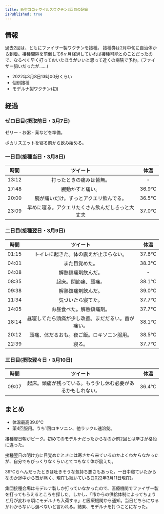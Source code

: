 ```yaml
---
title: 新型コロナウイルスワクチン3回目の記録
isPublished: true
---
```


## 情報

過去2回は、ともにファイザー製ワクチンを接種。
接種券は2月中旬に自治体から到着。接種間隔を前倒して6ヶ月経過していれば接種可能とのことだったので、なるべく早く打っておいたほうがいいと思って近くの病院で予約。(ファイザー狙いだったが......)

- 2022年3月8日13時00分くらい
- 個別接種
- モデルナ製ワクチン(初)

## 経過

### ゼロ日目(摂取前日・3月7日)

ゼリー・お粥・薬などを準備。

ポカリスエットを寝る前から飲み始める。

### 一日目(接種当日・3月8日)

|時間|ツイート|体温|
|:--:|:------:|:--:|
|13:12|打ったときの痛みは皆無。|-|
|17:48|腕動かすと痛い。|36.9℃|
|20:00|腕が痛いだけ。ずっとアクエリ飲んでる。|36.5℃|
|23:09|早めに寝る。アクエリたくさん飲んだしきっと大丈夫|37.0℃|

### 二日目(接種翌日・3月9日)

|時間|ツイート|体温|
|:--:|:------:|:--:|
|01:15|トイレに起きた。体の震えが止まらない。|37.8℃|
|04:01|また目覚めた。|38.3℃|
|04:08|解熱鎮痛剤飲んだ。|-|
|08:35|起床。関節痛、頭痛。|38.1℃|
|09:38|解熱鎮痛剤飲んだ。|39.0℃|
|11:34|気づいたら寝てた。|37.7℃|
|14:05|お昼食べた。解熱鎮痛剤。|37.7℃|
|18:14|昼寝してたら頭痛が少し改善。まだだるい。首が痛い。|38.1℃|
|20:12|頭痛、体だるおも。夜ご飯。ロキソニン服用。|38.5℃|
|22:39|寝る。|37.7℃|

### 三日目(摂取翌々日・3月10日)

|時間|ツイート|体温|
|:--:|:------:|:--:|
|09:07|起床。頭痛が残っている。もう少し休む必要があるかもしれない。|36.4℃|

## まとめ

- 体温最高39.0℃
- 薬4回服用。うち1回ロキソニン、他ラックル速溶錠。

接種翌日朝がピーク。初めてのモデルナだったからなのか前2回とは辛さが格段に違った。

接種翌日の明け方に目覚めたときには寒さから来ているのかよくわからなかったが、自分でもびっくりなくらいとてつもなく体が震えた。

39℃らへんだったときは吐きそうな気持ち悪さもあった。一日中寝ていたからなのか途中から首が痛く、現在も続いている(2022年3月11日現在)。

集団接種会場はモデルナ製しか打っていなかったので、医療機関でファイザー製を打ってもらえるところを探した。しかし、「市からの供給体制によってちょうど月が変わる頃にモデルナも入荷する」と医療機関から通知。当日どちらになるかわからないし選べないと言われる。結果、モデルナを打つことになった。